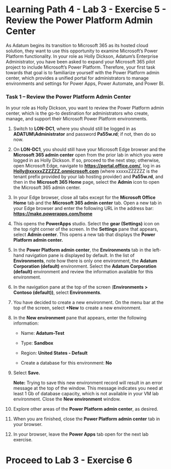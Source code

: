 # Learning Path 4 - Lab 3 - Exercise 5 - Review the Power Platform Admin Center

As Adatum begins its transition to Microsoft 365 as its hosted cloud solution, they want to use this opportunity to examine Microsoft’s Power Platform functionality. In your role as Holly Dickson, Adatum’s Enterprise Administrator, you have been asked to expand your Microsoft 365 pilot project to include Microsoft’s Power Platform. Therefore, your first task towards that goal is to familiarize yourself with the Power Platform admin center, which provides a unified portal for administrators to manage environments and settings for Power Apps, Power Automate, and Power BI. 

### Task 1 – Review the Power Platform Admin Center

In your role as Holly Dickson, you want to review the Power Platform admin center, which is the go-to destination for administrators who create, manage, and support their Microsoft Power Platform environments. 

1. Switch to **LON-DC1**, where you should still be logged in as **ADATUM\Administrator** and password **Pa55w.rd**; if not, then do so now.

2. On **LON-DC1**, you should still have your Microsoft Edge browser and the **Microsoft 365 admin center** open from the prior lab in which you were logged in as Holly Dickson. If so, proceed to the next step; otherwise, open Microsoft Edge, navigate to **https://portal.office.com/**, log in as **Holly@xxxxxZZZZZZ.onmicrosoft.com** (where xxxxxZZZZZZ is the tenant prefix provided by your lab hosting provider) and **Pa55w.rd**, and then in the **Microsoft 365 Home** page, select the **Admin** icon to open the Microsoft 365 admin center.

3. In your Edge browser, close all tabs except for the **Microsoft Office Home** tab and the **Microsoft 365 admin center** tab. Open a new tab in your Edge browser and enter the following URL in the address bar: **https://make.powerapps.com/home** 

4. This opens the **PowerApps** studio. Select the **gear (Settings)** icon on the top right corner of the screen. In the **Settings** pane that appears, select **Admin center**. This opens a new tab that displays the **Power Platform admin center.** <br/>

5. In the **Power Platform admin center**, the **Environments** tab in the left-hand navigation pane is displayed by default. In the list of **Environments**, note how there is only one environment, the **Adatum Corporation (default)** environment. Select the **Adatum Corporation (default)** environment and review the information available for this environment. 

6. In the navigation pane at the top of the screen (**Environments > Contoso (default))**, select **Environments**.

7. You have decided to create a new environment. On the menu bar at the top of the screen, select **+New** to create a new environment.

8. In the **New environment** pane that appears, enter the following information:

	- Name: **Adatum-Test**

	- Type: **Sandbox**

	- Region: **United States - Default**

	-  Create a database for this environment: **No**

9. Select **Save.** <br/>

	**Note:** Trying to save this new environment record will result in an error message at the top of the window. This message indicates you need at least 1 Gb of database capacity, which is not available in your VM lab environment. Close the **New environment** window. 

10. Explore other areas of the **Power Platform admin center**, as desired. 

11. When you are finished, close the **Power Platform admin center** tab in your browser.

12. In your browser, leave the **Power Apps** tab open for the next lab exercise.

 

# Proceed to Lab 3 - Exercise 6
